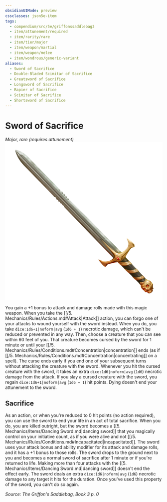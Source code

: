 ```yaml
---
obsidianUIMode: preview
cssclasses: json5e-item
tags:
  - compendium/src/5e/griffonssaddlebag3
  - item/attunement/required
  - item/rarity/rare
  - item/tier/major
  - item/weapon/martial
  - item/weapon/melee
  - item/wondrous/generic-variant
aliases:
  - Sword of Sacrifice
  - Double-Bladed Scimitar of Sacrifice
  - Greatsword of Sacrifice
  - Longsword of Sacrifice
  - Rapier of Sacrifice
  - Scimitar of Sacrifice
  - Shortsword of Sacrifice
---
```

# Sword of Sacrifice
*Major, rare (requires attunement)*  
![](https://raw.githubusercontent.com/TheGiddyLimit/homebrew-img/main/img/GriffonsSaddlebag3/Sword-of-Sacrifice.webp#right)  


You gain a +1 bonus to attack and damage rolls made with this magic weapon. When you take the [[/5. Mechanics/Rules/Actions.md#Attack\|Attack]] action, you can forgo one of your attacks to wound yourself with the sword instead. When you do, you take `dice:1d6+1|noform|avg` (`1d6 + 1`) necrotic damage, which can't be reduced or prevented in any way. Then, choose a creature that you can see within 60 feet of you. That creature becomes cursed by the sword for 1 minute or until your [[/5. Mechanics/Rules/Conditions.md#Concentration\|concentration]] ends (as if [[/5. Mechanics/Rules/Conditions.md#Concentration\|concentrating]] on a spell). The curse ends early if you end one of your subsequent turns without attacking the creature with the sword. Whenever you hit the cursed creature with the sword, it takes an extra `dice:1d6|noform|avg` (`1d6`) necrotic damage from the attack. If you slay a cursed creature with the sword, you regain `dice:1d6+1|noform|avg` (`1d6 + 1`) hit points. Dying doesn't end your attunement to the sword.

## Sacrifice

As an action, or when you're reduced to 0 hit points (no action required), you can use the sword to end your life in an act of total sacrifice. When you do, you are killed outright, but the sword becomes a [[5. Mechanics/Items/Dancing Sword.md\|dancing sword]] that you magically control on your initiative count, as if you were alive and not [[/5. Mechanics/Rules/Conditions.md#Incapacitated\|incapacitated]]. The sword uses your attack bonus and ability modifier for its attack and damage rolls, and it has a +1 bonus to those rolls. The sword drops to the ground next to you and becomes a normal sword of sacrifice after 1 minute or if you're returned to life. Making more than four attacks with the [[5. Mechanics/Items/Dancing Sword.md\|dancing sword]] doesn't end the effect early. The sword deals an extra `dice:1d6|noform|avg` (`1d6`) necrotic damage to any target it hits for the duration. Once you've used this property of the sword, you can't do so again.

*Source: The Griffon's Saddlebag, Book 3 p. 0*
